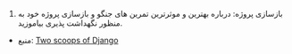 1. بازسازی پروژه: درباره بهترین و موثرترین تمرین های جنگو و بازسازی پروژه خود به منظور نگهداشت
پذیری بیاموزید.
- منبع: [Two scoops of Django](https://github.com/feldroy/two-scoops-of-django-3.x)

